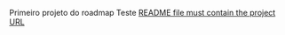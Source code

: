 Primeiro projeto do roadmap Teste
[README file must contain the project URL ](https://github.com/ErikRodrigues-Dev/CV-de-uma-pagina/tree/main)
